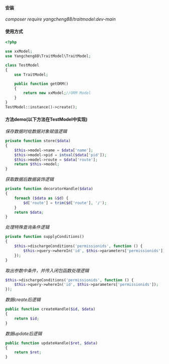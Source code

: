 #### 安装

*composer require yangcheng88/traitmodel:dev-main*

#### 使用方式
``` php
<?php

use xxModel;
use Yangcheng88\TraitModel\TraitModel;

class TestModel
{
    use TraitModel;

    public function getORM()
    {
        return new xxModel;//ORM Model
    }
}
TestModel::instance()->create();
```


#### 方法demo(以下方法在TestModel中实现)
*保存数据时给数据对象赋值逻辑*
``` php
private function store($data)
{
    $this->model->name = $data['name'];
    $this->model->pid = intval($data['pid']);
    $this->model->route = $data['route'];
    return $this->model;
}
```

*获取数据后数据装饰逻辑*
``` php
private function decoratorHandle($data)
{
    foreach ($data as &$d) {
        $d['route'] = trim($d['route'], '/');
    }
    return $data;
}
```

*处理特殊查询条件逻辑*
``` php
private function supplyConditions()
{
    $this->dischargeConditions('permissionids', function () {
        $this->query->whereIn('id', $this->parameters['permissionids']);
    });
}
```

*取出参数中条件，并传入闭包函数处理逻辑*
``` php
$this->dischargeConditions('permissionids', function () {
    $this->query->whereIn('id', $this->parameters['permissionids']);
});
```

*数据create后逻辑*
``` php
public function createHandle($id, $data)
{
    return $id;
}

```

*数据update后逻辑*
``` php
public function updateHandle($ret, $data)
{
    return $ret;
}
```
